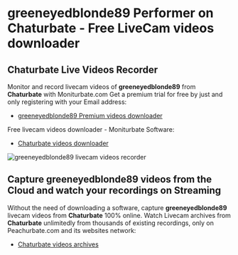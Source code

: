 # greeneyedblonde89 Performer on Chaturbate - Free LiveCam videos downloader

## Chaturbate Live Videos Recorder

Monitor and record livecam videos of **greeneyedblonde89** from **Chaturbate** with Moniturbate.com
Get a premium trial for free by just and only registering with your Email address:
* [greeneyedblonde89 Premium videos downloader](https://moniturbate.com/request-demo-licence-key.html)

Free livecam videos downloader - Moniturbate Software:
* [Chaturbate videos downloader](https://moniturbate.com/moniturbate-download-software.html)

![greeneyedblonde89 livecam videos recorder](https://peachurnet.com/templates/moniturbate-software.png)


## Capture greeneyedblonde89 videos from the Cloud and watch your recordings on Streaming

Without the need of downloading a software, capture **greeneyedblonde89** livecam videos from **Chaturbate** 100% online.
Watch Livecam archives from **Chaturbate** unlimitedly from thousands of existing recordings, only on Peachurbate.com and its websites network:
* [Chaturbate videos archives](https://peachurnet.com/)